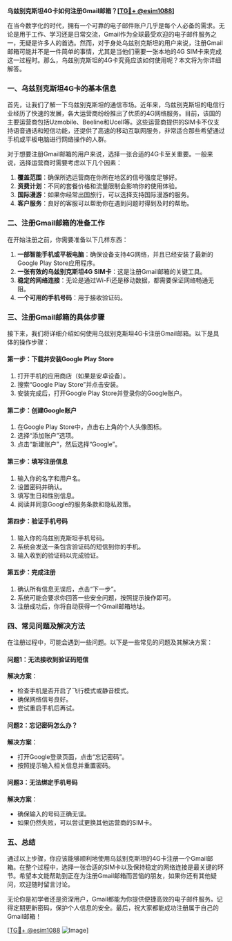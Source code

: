 **乌兹别克斯坦4G卡如何注册Gmail邮箱？[[TG💪+ @esim1088](https://t.me/s/esim1088)]**

在当今数字化的时代，拥有一个可靠的电子邮件账户几乎是每个人必备的需求。无论是用于工作、学习还是日常交流，Gmail作为全球最受欢迎的电子邮件服务之一，无疑是许多人的首选。然而，对于身处乌兹别克斯坦的用户来说，注册Gmail邮箱可能并不是一件简单的事情，尤其是当他们需要一张本地的4G SIM卡来完成这一过程时。那么，乌兹别克斯坦的4G卡究竟应该如何使用呢？本文将为你详细解答。

### 一、乌兹别克斯坦4G卡的基本信息

首先，让我们了解一下乌兹别克斯坦的通信市场。近年来，乌兹别克斯坦的电信行业经历了快速的发展，各大运营商纷纷推出了优质的4G网络服务。目前，该国的主要运营商包括Uzmobile、Beeline和Ucell等。这些运营商提供的SIM卡不仅支持语音通话和短信功能，还提供了高速的移动互联网服务，非常适合那些希望通过手机或平板电脑进行网络操作的人群。

对于想要注册Gmail邮箱的用户来说，选择一张合适的4G卡至关重要。一般来说，选择运营商时需要考虑以下几个因素：

1. **覆盖范围**：确保所选运营商在你所在地区的信号强度足够好。
2. **资费计划**：不同的套餐价格和流量限制会影响你的使用体验。
3. **国际漫游**：如果你经常出国旅行，可以选择支持国际漫游的服务。
4. **客户服务**：良好的客服可以帮助你在遇到问题时得到及时的帮助。

### 二、注册Gmail邮箱的准备工作

在开始注册之前，你需要准备以下几样东西：

1. **一部智能手机或平板电脑**：确保设备支持4G网络，并且已经安装了最新的Google Play Store应用程序。
2. **一张有效的乌兹别克斯坦4G SIM卡**：这是注册Gmail邮箱的关键工具。
3. **稳定的网络连接**：无论是通过Wi-Fi还是移动数据，都需要保证网络畅通无阻。
4. **一个可用的手机号码**：用于接收验证码。

### 三、注册Gmail邮箱的具体步骤

接下来，我们将详细介绍如何使用乌兹别克斯坦4G卡注册Gmail邮箱。以下是具体的操作步骤：

#### 第一步：下载并安装Google Play Store
1. 打开手机的应用商店（如果是安卓设备）。
2. 搜索“Google Play Store”并点击安装。
3. 安装完成后，打开Google Play Store并登录你的Google账户。

#### 第二步：创建Google账户
1. 在Google Play Store中，点击右上角的个人头像图标。
2. 选择“添加账户”选项。
3. 点击“新建账户”，然后选择“Google”。

#### 第三步：填写注册信息
1. 输入你的名字和用户名。
2. 设置密码并确认。
3. 填写生日和性别信息。
4. 阅读并同意Google的服务条款和隐私政策。

#### 第四步：验证手机号码
1. 输入你的乌兹别克斯坦手机号码。
2. 系统会发送一条包含验证码的短信到你的手机。
3. 输入收到的验证码以完成验证。

#### 第五步：完成注册
1. 确认所有信息无误后，点击“下一步”。
2. 系统可能会要求你回答一些安全问题，按照提示操作即可。
3. 注册成功后，你将自动获得一个Gmail邮箱地址。

### 四、常见问题及解决方法

在注册过程中，可能会遇到一些问题。以下是一些常见的问题及其解决方案：

#### 问题1：无法接收到验证码短信
**解决方案**：
- 检查手机是否开启了飞行模式或静音模式。
- 确保网络信号良好。
- 尝试重启手机后再试。

#### 问题2：忘记密码怎么办？
**解决方案**：
- 打开Google登录页面，点击“忘记密码”。
- 按照提示输入相关信息并重置密码。

#### 问题3：无法绑定手机号码
**解决方案**：
- 确保输入的号码正确无误。
- 如果仍然失败，可以尝试更换其他运营商的SIM卡。

### 五、总结

通过以上步骤，你应该能够顺利地使用乌兹别克斯坦的4G卡注册一个Gmail邮箱。在整个过程中，选择一张合适的SIM卡以及保持稳定的网络连接是最关键的环节。希望本文能帮助到正在为注册Gmail邮箱而苦恼的朋友，如果你还有其他疑问，欢迎随时留言讨论。

无论你是初学者还是资深用户，Gmail都能为你提供便捷高效的电子邮件服务。记得定期更新密码，保护个人信息的安全。最后，祝大家都能成功注册属于自己的Gmail邮箱！

[[TG💪+ @esim1088](https://t.me/s/esim1088) ![Image](https://i.postimg.cc/4NQfJmqS/Snipaste-2025-05-13-00-14-12.png)]